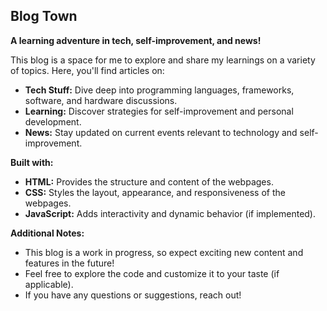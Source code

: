 ## Blog Town

**A learning adventure in tech, self-improvement, and news!**

This blog is a space for me to explore and share my learnings on a variety of topics. Here, you'll find articles on:

* **Tech Stuff:** Dive deep into programming languages, frameworks, software, and hardware discussions.
* **Learning:** Discover strategies for self-improvement and personal development.
* **News:** Stay updated on current events relevant to technology and self-improvement.

**Built with:**
* **HTML:** Provides the structure and content of the webpages.
* **CSS:** Styles the layout, appearance, and responsiveness of the webpages.
* **JavaScript:** Adds interactivity and dynamic behavior (if implemented).

**Additional Notes:**
* This blog is a work in progress, so expect exciting new content and features in the future!
* Feel free to explore the code and customize it to your taste (if applicable).
* If you have any questions or suggestions, reach out! 
